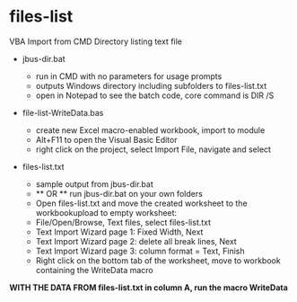 # files-list
VBA Import from CMD Directory listing text file

- jbus-dir.bat
  - run in CMD with no parameters for usage prompts
  - outputs Windows directory including subfolders to files-list.txt
  - open in Notepad to see the batch code, core command is DIR /S

- file-list-WriteData.bas
  - create new Excel macro-enabled workbook, import to module
  - Alt+F11 to open the Visual Basic Editor
  - right click on the project, select Import File, navigate and select

- files-list.txt
  - sample output from jbus-dir.bat
  - ** OR ** run jbus-dir.bat on your own folders
  - Open files-list.txt and move the created worksheet to
    the workbookupload to empty worksheet:
  - File/Open/Browse, Text files, select files-list.txt
  - Text Import Wizard page 1: Fixed Width, Next
  - Text Import Wizard page 2: delete all break lines, Next
  - Text Import Wizard page 3: column format = Text, Finish
  - Right click on the bottom tab of the worksheet, move to workbook
    containing the WriteData macro

**WITH THE DATA FROM files-list.txt in column A, run the macro WriteData**